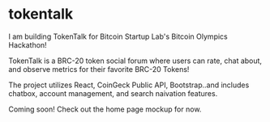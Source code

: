 # tokentalk
I am building TokenTalk for Bitcoin Startup Lab's Bitcoin Olympics Hackathon! 

TokenTalk is a BRC-20 token social forum where users can rate, chat about, and observe metrics for their favorite BRC-20 Tokens! 

The project utilizes React, CoinGeck Public API, Bootstrap..and includes chatbox, account management, and search naivation features.

Coming soon! Check out the home page mockup for now.
